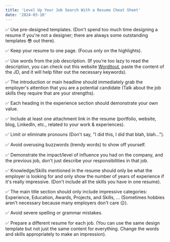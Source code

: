 ```yaml
---
title: 'Level Up Your Job Search With a Resume Cheat Sheet'
date: '2024-03-10'
---
```


✅ Use pre-designed templates. (Don't spend too much time designing a resume if you're not a designer; there are always some outstanding templates 😎 out there).

✅ Keep your resume to one page. (Focus only on the highlights).

✅ Use words from the job description. (If you're too lazy to read the description, you can check out this website [Worditout](https://worditout.com/word-cloud/create), paste the content of the JD, and it will help filter out the necessary keywords).

✅ The introduction or main headline should immediately grab the employer's attention that you are a potential candidate (Talk about the job skills they require that are your strengths).

✅ Each heading in the experience section should demonstrate your own value.

✅ Include at least one attachment link in the resume (portfolio, website, blog, LinkedIn, etc., related to your work & experiences).

✅ Limit or eliminate pronouns (Don't say, "I did this, I did that blah, blah...").

✅ Avoid overusing buzzwords (trendy words) to show off yourself.

✅ Demonstrate the impact/level of influence you had on the company, and the previous job, don't just describe your responsibilities in that job.

✅ Knowledge/Skills mentioned in the resume should only be what the employer is looking for and only show the number of years of experience if it's really impressive. (Don't include all the skills you have in one resume).

✅ The main title section should only include impressive categories: Experience, Education, Awards, Projects, and Skills, ... (Sometimes hobbies aren't necessary because many employers don't care 😉).

✅ Avoid severe spelling or grammar mistakes.

✅ Prepare a different resume for each job. (You can use the same design template but not just the same content for everything. Change the words and skills appropriately to make an impression).
